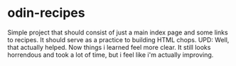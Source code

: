 # odin-recipes
Simple project that should consist of just a main index page and some links
to recipes.
It should serve as a practice to building HTML chops.
UPD:
Well, that actually helped. Now things i learned feel more clear.
It still looks horrendous and took a lot of time, but i feel like i'm actually improving. 
